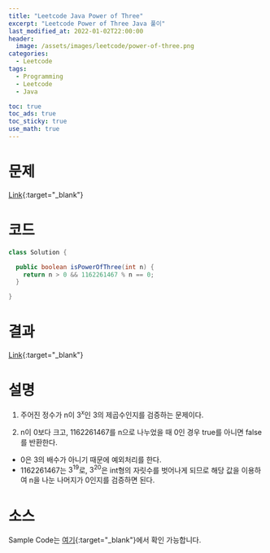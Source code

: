 ```yaml
---
title: "Leetcode Java Power of Three"
excerpt: "Leetcode Power of Three Java 풀이"
last_modified_at: 2022-01-02T22:00:00
header:
  image: /assets/images/leetcode/power-of-three.png
categories:
  - Leetcode
tags:
  - Programming
  - Leetcode
  - Java

toc: true
toc_ads: true
toc_sticky: true
use_math: true
---
```

# 문제
[Link](https://leetcode.com/problems/power-of-three/){:target="_blank"}

# 코드
```java
class Solution {

  public boolean isPowerOfThree(int n) {
    return n > 0 && 1162261467 % n == 0;
  }

}
```

# 결과
[Link](https://leetcode.com/submissions/detail/611436813/){:target="_blank"}

# 설명
1. 주어진 정수가 n이 $3^x$인 3의 제곱수인지를 검증하는 문제이다.

2. n이 0보다 크고, 1162261467를 n으로 나누었을 때 0인 경우 true를 아니면 false를 반환한다.
- 0은 3의 배수가 아니기 때문에 예외처리를 한다.
- 1162261467는 $3^19$로, $3^20$은 int형의 자릿수를 벗어나게 되므로 해당 값을 이용하여 n을 나눈 나머지가 0인지를 검증하면 된다.

# 소스
Sample Code는 [여기](https://github.com/GracefulSoul/leetcode/blob/master/src/main/java/gracefulsoul/problems/PowerOfThree.java){:target="_blank"}에서 확인 가능합니다.